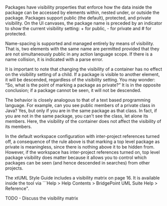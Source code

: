 Packages have visibility properties that enforce how the data inside the package 
can be accessed by elements within, nested under, or outside the package. 
Packages support public (the default), protected, and private visibility. On the 
UI canvases, the package name is preceded by an indicator to show the current 
visibility setting: + for public, - for private and # for protected.

Name-spacing is supported and managed entirely by means of visibility. That is, 
two elements with the same name are permitted provided that they are not 
simultaneously public in any action language scope. If there is a name collision, 
it is indicated with a parse error.

It is important to note that changing the visibility of a container has no effect 
on the visibility setting of a child. If a package is visible to another element, 
it will be descended, regardless of the visibility setting. You may wonder: “So, 
what is the point of marking a package as private?” It is in the opposite 
conclusion; if a package cannot be seen, it will not be descended.

The behavior is closely analogous to that of a text based programming language. For 
example, can you see public members of a private class in Java? Yes, but only if 
you are in the same package as that class. In fact, if you are not in the same 
package, you can't see the class, let alone its members. Here, the visibility of 
the container does not affect the visibility of its members.

In the default workspace configuration with inter-project references turned off, 
a consequence of the rule above is that marking a top level package as private is 
meaningless, since there is nothing above it to be hidden from. However, if the 
workspace has inter-project references turned on, top level package visibility 
does matter because it allows you to control which packages can be seen (and 
hence descended in searches) from other projects.

The xtUML Style Guide includes a visibility matrix on page 16.  It is available
inside the tool via ```Help > Help Contents > BridgePoint UML Suite Help > Reference".

TODO - Discuss the visibility matrix

